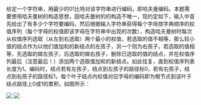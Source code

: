 给定一个字符串，用最少的01比特对该字符串进行编码，即哈夫曼编码。本题需要使用哈夫曼树的构造思想，因哈夫曼树的的构造不唯一，现约定如下，输入中首先给出了有多少个字符要编码，然后根据输入字符串获得每个字母按字典顺序的权值序列（每个字母的权值即该字母在字符串中出现的次数），构造哈夫曼树时每次从权值序列选取（从左到右选取）两个最小的权值，若选取的值不相等，那么较小值的结点作为以他们值加和的新结点的左孩子，另一个则为右孩子，若选取的值相等，先选取的做左孩子，后选取的做右孩子，删除已选取的值的结点，并在权值序列最后（注意最后！）添加两个选取值加和的新结点。如此往复，直到权值序列表长度为1。编码时，结点若有左孩子，结点到左孩子的路径标0，若有右孩子，结点到右孩子的路径标1，每个叶子结点内权值对应字母的编码即为根节点到该叶子结点路径上0或1的累积。如图所示：

![](https://github.com/jackkii/python_try/blob/master/stack/picture/%E5%93%88%E5%A4%AB%E6%9B%BC%E7%BC%96%E7%A0%81.png)
![](https://github.com/jackkii/python_try/blob/master/stack/picture/%E5%93%88%E5%A4%AB%E6%9B%BC%E7%BC%96%E7%A0%811.png)
